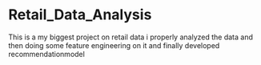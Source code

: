 # Retail_Data_Analysis
This is a my biggest project on retail data i properly analyzed the data and then doing some feature engineering on it and finally developed recommendationmodel 

